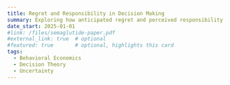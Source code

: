 ```yaml
---
title: Regret and Responsibility in Decision Making
summary: Exploring how anticipated regret and perceived responsibility shape choices under uncertainty.
date_start: 2025-01-01
#link: /files/semaglutide-paper.pdf
#external_link: true  # optional
#featured: true       # optional, highlights this card
tags:
  - Behavioral Economics
  - Decision Theory
  - Uncertainty
---
```

